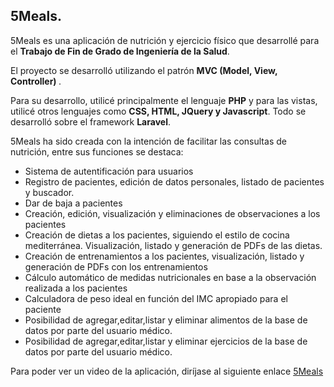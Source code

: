 ## 5Meals. 
5Meals es una aplicación de nutrición y ejercicio físico que desarrollé para el <b>Trabajo de Fin de Grado de Ingeniería de la Salud</b>. 

El proyecto se desarrolló utilizando el patrón <b>MVC (Model, View, Controller) </b>. 

Para su desarrollo, utilicé principalmente el lenguaje <b>PHP</b> y para las vistas, utilicé otros lenguajes como <b>CSS, HTML, JQuery y Javascript</b>. Todo se desarrolló sobre el framework <b>Laravel</b>. 

5Meals ha sido creada con la intención de facilitar las consultas de nutrición, entre sus funciones se destaca: 
- Sistema de autentificación para usuarios 
- Registro de pacientes, edición de datos personales, listado de pacientes y buscador. 
- Dar de baja a pacientes
- Creación, edición, visualización y eliminaciones de observaciones a los pacientes
- Creación de dietas a los pacientes, siguiendo el estilo de cocina mediterránea. Visualización, listado y generación de PDFs de las dietas. 
- Creación de entrenamientos a los pacientes, visualización, listado y generación de PDFs con los entrenamientos
- Cálculo automático de medidas nutricionales en base a la observación realizada a los pacientes
- Calculadora de peso ideal en función del IMC apropiado para el paciente 
- Posibilidad de agregar,editar,listar y eliminar alimentos de la base de datos por parte del usuario médico. 
- Posibilidad de agregar,editar,listar y eliminar ejercicios de la base de datos por parte del usuario médico.

Para poder ver un video de la aplicación, diríjase al siguiente enlace <a href="https://www.youtube.com/watch?v=MPWTwEDYSYM&feature=youtu.be">5Meals</a>
